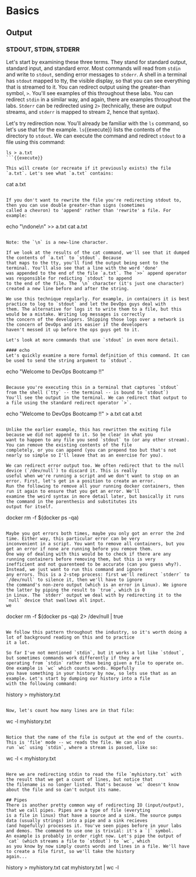 # Basics

## Output

### STDOUT, STDIN, STDERR

Let's start by examining these three terms. They stand for standard output, standard input, and standard error. Most commands
will read from `stdin` and write to `stdout`, sending error messages to `stderr`. A shell in a terminal has `stdout` mapped
to tty, the visible display, so that you can see everything that is streamed to it. You can redirect output using the 
greater-than symbol, `>`. You'll see examples of this throughout these labs. You can redirect `stdin` in a similar way, and
again, there are examples throughout the labs. `Stderr` can be redirected using `2>` (technically, these are output streams, 
and `stderr` is mapped to stream 2, hence that syntax).

Let's try redirection now. You'll already be familiar with the `ls` command, so let's use that for the example. `ls`{{execute}}
lists the contents of the directory to `stdout`. We can execute the command and redirect `stdout` to a file using this command:

```
ls > a.txt
```{{execute}}

This will create (or recreate if it previously exists) the file `a.txt`. Let's see what `a.txt` contains:

```
cat a.txt
```{{execute}}

If you don't want to rewrite the file you're redirecting stdout to, then you can use double greater-than signs (sometimes
called a chevron) to 'append' rather than 'rewrite' a file. For example:

```
echo "\ndone\n" >> a.txt
cat a.txt
```{{execute}}

Note: the `\n` is a new-line character. 

If we look at the results of the cat command, we'll see that it dumped the contents of `a.txt` to `stdout`. Because
that maps to the tty, you'll find the output being sent to the terminal. You'll also see that a line with the word 'done'
was appended to the end of the file `a.txt`. The `>>` append operator was responsible for redicting `stdout` to append
to the end of the file. The `\n` character (it's just one character) created a new line before and after the string. 

We use this technique regularly. For example, in containers it is best practice to log to `stdout` and let the DevOps guys deal with 
them. The alternative for logs it to write them to a file, but this would be a mistake. Writing log messages is correctly
the concern of the developers. Shipping those logs over a network is the concern of DevOps and its easier if the developers
haven't messed it up before the ops guys get to it.  

Let's look at more commands that use `stdout` in even more detail.

#### echo
Let's quickly examine a more formal definition of this command. It can be used to send the string argument to `stdout`. 

```
echo "Welcome to DevOps Bootcamp !!"
```{{execute}}

Because you're executing this in a terminal that captures `stdout` from the shell (`tty` -- the terminal -- is bound to `stdout`)
You'll see the output in the terminal. We can redirect that output to a file using the standard redirect operator `>`.

```
echo "Welcome to DevOps Bootcamp !!" > a.txt
cat a.txt
```{{execute}}

Unlike the earlier example, this has rewritten the exiting file because we did not append to it. So be clear in what you 
want to happen to any file you send `stdout` to (or any other stream). You can remove the existing contents of the file
completely, or you can append (you can prepend too but that's not nearly so simple so I'll leave that as an exercise for you). 

We can redirect error output too. We often redirect that to the null device (`/dev/null`) to discard it. This is really
useful when we're running a script and we don't want to stop on an error. First, let's get in a position to create an error. 
Run the following to remove all your running docker containers, then run it again to ensure that you get an error. We'll
examine the weird syntax in more detail later, but basically it runs the command in the parenthesis and substitutes its 
output for itself.

```
docker rm -f $(docker ps -qa)
```

Maybe you got errors both times, maybe you only got an error the 2nd time. Either way, this particular error can be very
inconvenient in a script. You want to remove all containers, but you get an error if none are running before you remove them.
One way of dealing with this would be to check if there are any running containers before removing them, but this is very
inefficient and not guarenteed to be accurate (can you guess why?). Instead, we just want to run this command and ignore
any errors. This is a 2-step process: first we'll redirect `stderr` to `/dev/null` to silence it, then we'll have to ignore
the command's non-zero output (which is an error in Linux). We ignore the latter by piping the result to `true`, which is 0 
in Linux. The `stderr` output we deal with by redirecting it to the `null` device that swallows all input.
we 

```
docker rm -f $(docker ps -qa) 2> /dev/null | true
```{{execute}}

We follow this pattern throughout the industry, so it's worth doing a lot of background reading on this and to practice 
it a lot.

So far I've not mentioned `stdin`, but it works a lot like `stdout`, but sometimes commands work differently if they are 
operating from `stdin` rather than being given a file to operate on. One example is `wc` which counts words. Hopefully 
you have something in your history by now, so lets use that as an example. Let's start by dumping our history into a file 
with the following command:

```
history > myhistory.txt
```{{execute}} 

Now, let's count how many lines are in that file:

```
wc -l myhistory.txt
```{{execute}}

Notice that the name of the file is output at the end of the counts. This is 'file' mode -- wc reads the file. We can also
run `wc` using `stdin`, where a stream is passed, like so:

```
wc -l < myhistory.txt
```{{execute}}

Here we are redirecting stdin to read the file `myhistory.txt` with the result that we get a count of lines, but notice that 
the filename is no longer listed. That's because `wc` doesn't know about the file and so can't output its name.

## Pipes
There is another pretty common way of redirecting IO (input/output), that we call pipes. Pipes are a type of file (everyting
is a file in linux) that have a source and a sink. The source pumps data (usually strings) into a pipe and a sink recieves
(and hopefully) processes it. You've seen pipes before in your labs and demos. The command to use one is trivial: it's a `|` symbol.
An example is probably in order right now. Let's pipe the output of `cat` (which streams a file to `stdout`) to `wc`, which 
as you know by now simply counts words and lines in a file. We'll have to create a file first, so we'll take the history 
again...

```
history > myhistory.txt
cat myhistory.txt | wc -l
```{{execute}}